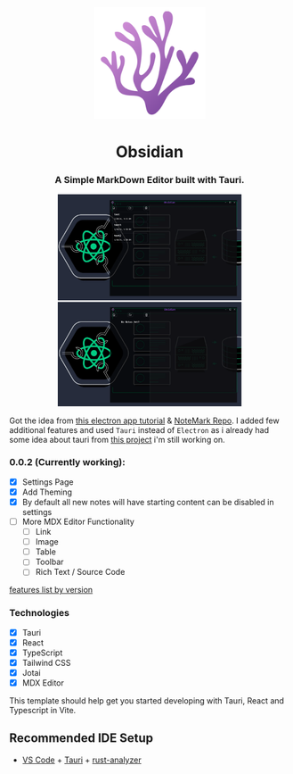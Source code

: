 <div  align="center">
    <img src="./docs/logo.png" alt="Obsidian Logo" title="Obsidian" width="200"/>
    <h1>Obsidian</h1>
    <h3>A Simple MarkDown Editor built with Tauri.</h3>
</div>

<div  align="center">
    <img src="./docs/obsidian.png" alt="Obsidian" width="330"/>
    <img src="./docs/obsidian2.png" alt="Obsidian" width="330"/>
</div>

Got the idea from [this electron app tutorial](https://youtu.be/t8ane4BDyC8) & [NoteMark Repo](https://github.com/gionathas/NoteMark). I added few additional features and used `Tauri` instead of `Electron` as i already had some idea about tauri from [this project](https://github.com/Ulrich-Tonmoy/codium) i'm still working on.

### 0.0.2 (Currently working):

- [x] Settings Page
- [x] Add Theming
- [x] By default all new notes will have starting content can be disabled in settings
- [ ] More MDX Editor Functionality
  - [ ] Link
  - [ ] Image
  - [ ] Table
  - [ ] Toolbar
  - [ ] Rich Text / Source Code

[features list by version](./docs/v-features.md)

### Technologies

- [x] Tauri
- [x] React
- [x] TypeScript
- [x] Tailwind CSS
- [x] Jotai
- [x] MDX Editor

This template should help get you started developing with Tauri, React and Typescript in Vite.

## Recommended IDE Setup

- [VS Code](https://code.visualstudio.com/) + [Tauri](https://marketplace.visualstudio.com/items?itemName=tauri-apps.tauri-vscode) + [rust-analyzer](https://marketplace.visualstudio.com/items?itemName=rust-lang.rust-analyzer)
